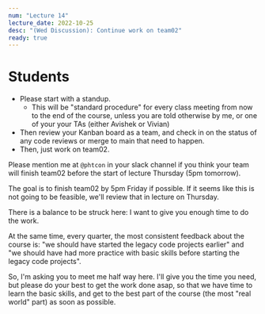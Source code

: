 ```yaml
---
num: "Lecture 14"
lecture_date: 2022-10-25
desc: "(Wed Discussion): Continue work on team02"
ready: true
---
```


# Students

* Please start with a standup.  
  - This will be "standard procedure" for every class meeting from now to the end of the course, unless you are told otherwise by me, or one of your your TAs (either Avishek or Vivian)
* Then review your Kanban board as a team, and check in on the status of any code reviews or merge to main that need to happen.
* Then, just work on team02.
 
Please mention me at `@phtcon` in your slack channel if you think your team will finish team02 before the start of lecture Thursday (5pm tomorrow).

The goal is to finish team02 by 5pm Friday if possible.  If it seems like this is not going to be feasible, we'll review that in lecture on Thursday.   

There is a balance to be struck here: I want to give you enough time to do the work.

At the same time, every quarter, the most consistent feedback about the course is: "we should have started the legacy code projects earlier" and "we should have had more practice with basic skills before starting the legacy code projects".

So, I'm asking you to meet me half way here.    I'll give you the time you need, but please do your best to get the work done asap, so that we have time to learn the basic skills, and get to the best part of the course (the most "real world" part) as soon as possible.
